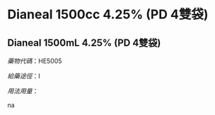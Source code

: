 # Dianeal 1500cc 4.25% (PD 4雙袋)

## Dianeal 1500mL 4.25% (PD 4雙袋)

*藥物代碼*：HE5005

*給藥途徑*：I

*用法用量*：

na

